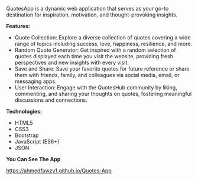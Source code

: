 QuotesApp is a dynamic web application that serves as your go-to destination for inspiration, motivation, and thought-provoking insights.

**Features:**
- Quote Collection: Explore a diverse collection of quotes covering a wide range of topics including success, love, happiness, resilience, and more.
- Random Quote Generator: Get inspired with a random selection of quotes displayed each time you visit the website, providing fresh perspectives and new insights with every visit.
- Save and Share: Save your favorite quotes for future reference or share them with friends, family, and colleagues via social media, email, or messaging apps.
- User Interaction: Engage with the QuotesHub community by liking, commenting, and sharing your thoughts on quotes, fostering meaningful discussions and connections.


**Technologies:**

- HTML5
- CSS3
- Bootstrap
- JavaScript (ES6+)
- JSON


**You Can See The App**

https://ahmedfawzy1.github.io/Quotes-App
